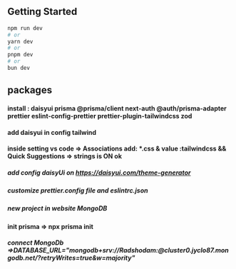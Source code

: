 ## Getting Started

```bash
npm run dev
# or
yarn dev
# or
pnpm dev
# or
bun dev
```

## packages

#### install : daisyui prisma @prisma/client next-auth @auth/prisma-adapter prettier eslint-config-prettier prettier-plugin-tailwindcss zod

#### add daisyui in config tailwind

#### inside setting vs code => Associations add: \*.css & value :tailwindcss && Quick Suggestions => strings is ON ok

##### add config daisyUi on https://daisyui.com/theme-generator
##### customize prettier.config file and eslintrc.json 

##### new project in website MongoDB
#### init prisma => npx prisma init

##### connect MongoDb  =>DATABASE_URL="mongodb+srv://Radshodam:<passwordAtlasUser>@cluster0.jyclo87.mongodb.net/<name Database>?retryWrites=true&w=majority"

 